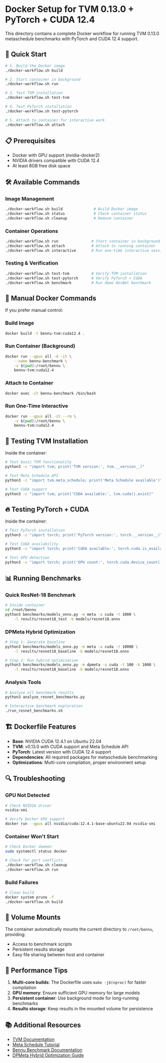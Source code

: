 # Docker Setup for TVM 0.13.0 + PyTorch + CUDA 12.4

This directory contains a complete Docker workflow for running TVM 0.13.0 metaschedule benchmarks with PyTorch and CUDA 12.4 support.

## 🚀 Quick Start

```bash
# 1. Build the Docker image
./docker-workflow.sh build

# 2. Start container in background
./docker-workflow.sh run

# 3. Test TVM installation
./docker-workflow.sh test-tvm

# 4. Test PyTorch installation  
./docker-workflow.sh test-pytorch

# 5. Attach to container for interactive work
./docker-workflow.sh attach
```

## 📋 Prerequisites

- Docker with GPU support (nvidia-docker2)
- NVIDIA drivers compatible with CUDA 12.4
- At least 8GB free disk space

## 🛠️ Available Commands

### Image Management
```bash
./docker-workflow.sh build              # Build Docker image
./docker-workflow.sh status             # Check container status
./docker-workflow.sh cleanup            # Remove container
```

### Container Operations
```bash
./docker-workflow.sh run               # Start container in background
./docker-workflow.sh attach            # Attach to running container
./docker-workflow.sh interactive       # Run one-time interactive session
```

### Testing & Verification
```bash
./docker-workflow.sh test-tvm          # Verify TVM installation
./docker-workflow.sh test-pytorch      # Verify PyTorch + CUDA
./docker-workflow.sh benchmark         # Run demo ResNet benchmark
```

## 🔧 Manual Docker Commands

If you prefer manual control:

### Build Image
```bash
docker build -t bennu-tvm:cuda12.4 .
```

### Run Container (Background)
```bash
docker run --gpus all -d -it \
    --name bennu-benchmark \
    -v $(pwd):/root/bennu \
    bennu-tvm:cuda12.4
```

### Attach to Container
```bash
docker exec -it bennu-benchmark /bin/bash
```

### Run One-Time Interactive
```bash
docker run --gpus all -it --rm \
    -v $(pwd):/root/bennu \
    bennu-tvm:cuda12.4
```

## 🧪 Testing TVM Installation

Inside the container:

```bash
# Test basic TVM functionality
python3 -c "import tvm; print('TVM version:', tvm.__version__)"

# Test Meta Schedule API
python3 -c "import tvm.meta_schedule; print('Meta Schedule available')"

# Test CUDA support
python3 -c "import tvm; print('CUDA available:', tvm.cuda().exist)"
```

## 🔥 Testing PyTorch + CUDA

Inside the container:

```bash
# Test PyTorch installation
python3 -c "import torch; print('PyTorch version:', torch.__version__)"

# Test CUDA availability
python3 -c "import torch; print('CUDA available:', torch.cuda.is_available())"

# Test GPU detection
python3 -c "import torch; print('GPU count:', torch.cuda.device_count())"
```

## 📊 Running Benchmarks

### Quick ResNet-18 Benchmark
```bash
# Inside container
cd /root/bennu
python3 benchmarks/models_onnx.py -m meta -a cuda -t 1000 \
    -l results/resnet18_test -b models/resnet18.onnx
```

### DPMeta Hybrid Optimization
```bash
# Step 1: Generate baseline
python3 benchmarks/models_onnx.py -m meta -a cuda -t 10000 \
    -l results/resnet18_baseline -b models/resnet18.onnx

# Step 2: Run hybrid optimization
python3 benchmarks/models_onnx.py -m dpmeta -a cuda -t 100 -k 1000 \
    -l results/resnet18_baseline -b models/resnet18.onnx
```

### Analysis Tools
```bash
# Analyze all benchmark results
python3 analyze_resnet_benchmarks.py

# Interactive benchmark exploration
./run_resnet_benchmarks.sh
```

## 🏗️ Dockerfile Features

- **Base**: NVIDIA CUDA 12.4.1 on Ubuntu 22.04
- **TVM**: v0.13.0 with CUDA support and Meta Schedule API
- **PyTorch**: Latest version with CUDA 12.4 support
- **Dependencies**: All required packages for metaschedule benchmarking
- **Optimizations**: Multi-core compilation, proper environment setup

## 🔍 Troubleshooting

### GPU Not Detected
```bash
# Check NVIDIA driver
nvidia-smi

# Verify Docker GPU support
docker run --gpus all nvidia/cuda:12.4.1-base-ubuntu22.04 nvidia-smi
```

### Container Won't Start
```bash
# Check Docker daemon
sudo systemctl status docker

# Check for port conflicts
./docker-workflow.sh cleanup
./docker-workflow.sh run
```

### Build Failures
```bash
# Clean build
docker system prune -f
./docker-workflow.sh build
```

## 📁 Volume Mounts

The container automatically mounts the current directory to `/root/bennu`, providing:
- Access to benchmark scripts
- Persistent results storage
- Easy file sharing between host and container

## 🎯 Performance Tips

1. **Multi-core builds**: The Dockerfile uses `make -j$(nproc)` for faster compilation
2. **GPU memory**: Ensure sufficient GPU memory for large models
3. **Persistent container**: Use background mode for long-running benchmarks
4. **Results storage**: Keep results in the mounted volume for persistence

## 📚 Additional Resources

- [TVM Documentation](https://tvm.apache.org/docs/)
- [Meta Schedule Tutorial](https://tvm.apache.org/docs/tutorial/meta_schedule_index.html)
- [Bennu Benchmark Documentation](METASCHEDULE_BENCHMARKS.md)
- [DPMeta Hybrid Optimization Guide](run_resnet_benchmarks.sh)